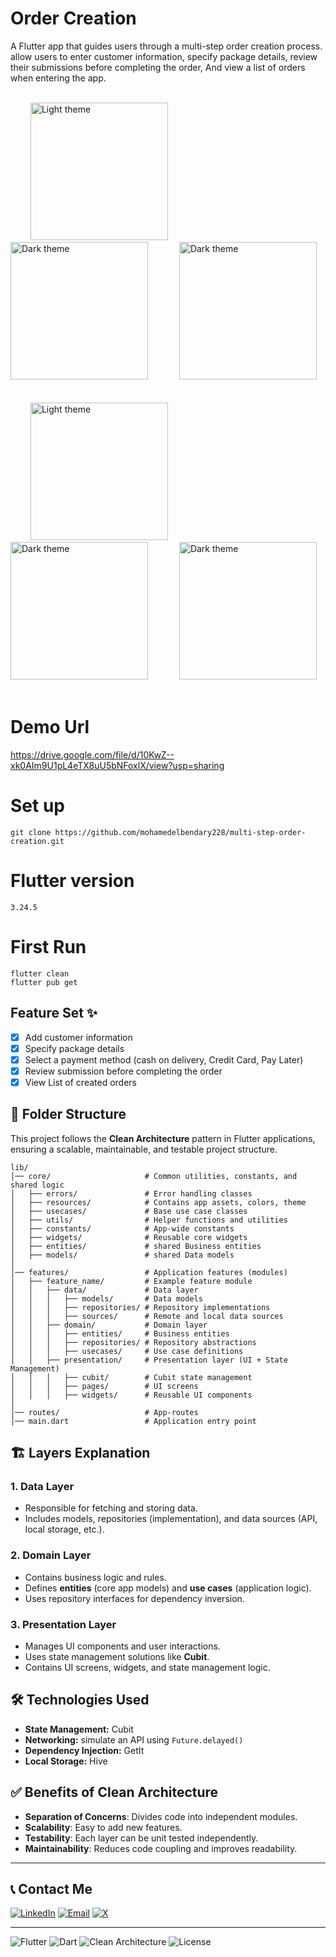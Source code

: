 # Order Creation

 A Flutter app that guides users through a multi-step order
creation process. allow users to enter customer information,
specify package details, review their submissions before completing the order, 
And view a list of orders when entering the app.

<br/>
<div>
  &emsp;&emsp;
  <img src="https://github.com/user-attachments/assets/208a2b6a-ce0a-4eec-b5d8-daf3e8b9a16a" alt="Light theme" width="220">
  &emsp;&emsp;&emsp;
  <img src="https://github.com/user-attachments/assets/8489da44-d701-48e5-941e-5e8bfdab5318" alt="Dark theme" width="220">  
  &emsp;&emsp;&emsp;
  <img src="https://github.com/user-attachments/assets/ca81f82a-d962-4911-a9fb-75b6fb0b6183" alt="Dark theme" width="220">  
</div>
<br/>

<br/>
<div>
  &emsp;&emsp;
  <img src="https://github.com/user-attachments/assets/66639ab9-2247-4847-ad9e-83ad192d931e" alt="Light theme" width="220">
  &emsp;&emsp;&emsp;
  <img src="https://github.com/user-attachments/assets/cf8766f5-4e8d-453d-b87c-b9c923d135bd" alt="Dark theme" width="220">  
  &emsp;&emsp;&emsp;
  <img src="https://github.com/user-attachments/assets/5c567c70-2f8b-412c-a1f0-ace312c16e18" alt="Dark theme" width="220">  
</div>
<br/>

# Demo Url
https://drive.google.com/file/d/10KwZ--xk0AIm9U1pL4eTX8uU5bNFoxlX/view?usp=sharing


# Set up

```
git clone https://github.com/mohamedelbendary228/multi-step-order-creation.git
```

# Flutter version

```
3.24.5
```

# First Run

```
flutter clean
flutter pub get
```

## Feature Set ✨

* [x] Add customer information
* [x] Specify package details
* [x] Select a payment method (cash on delivery, Credit Card, Pay Later)
* [x] Review submission before completing the order
* [x] View List of created orders

## 📂 Folder Structure

This project follows the **Clean Architecture** pattern in Flutter applications, ensuring a scalable, maintainable, and testable project structure.

```
lib/
│── core/                     # Common utilities, constants, and shared logic
│   ├── errors/               # Error handling classes
│   ├── resources/            # Contains app assets, colors, theme
│   ├── usecases/             # Base use case classes
│   ├── utils/                # Helper functions and utilities
│   ├── constants/            # App-wide constants
│   ├── widgets/              # Reusable core widgets
│   ├── entities/             # shared Business entities
│   ├── models/               # shared Data models
│ 
│── features/                 # Application features (modules)
│   ├── feature_name/         # Example feature module
│   │   ├── data/             # Data layer
│   │   │   ├── models/       # Data models
│   │   │   ├── repositories/ # Repository implementations
│   │   │   ├── sources/      # Remote and local data sources
│   │   ├── domain/           # Domain layer
│   │   │   ├── entities/     # Business entities
│   │   │   ├── repositories/ # Repository abstractions
│   │   │   ├── usecases/     # Use case definitions
│   │   ├── presentation/     # Presentation layer (UI + State Management)
│   │   │   ├── cubit/        # Cubit state management
│   │   │   ├── pages/        # UI screens
│   │   │   ├── widgets/      # Reusable UI components
│
│── routes/                   # App-routes
│── main.dart                 # Application entry point
```

## 🏗️ Layers Explanation

### 1. **Data Layer**
- Responsible for fetching and storing data.
- Includes models, repositories (implementation), and data sources (API, local storage, etc.).

### 2. **Domain Layer**
- Contains business logic and rules.
- Defines **entities** (core app models) and **use cases** (application logic).
- Uses repository interfaces for dependency inversion.

### 3. **Presentation Layer**
- Manages UI components and user interactions.
- Uses state management solutions like **Cubit**.
- Contains UI screens, widgets, and state management logic.

## 🛠️ Technologies Used
- **State Management:** Cubit
- **Networking:** simulate an API using ```Future.delayed()```
- **Dependency Injection:** GetIt
- **Local Storage:** Hive

## ✅ Benefits of Clean Architecture
- **Separation of Concerns**: Divides code into independent modules.
- **Scalability**: Easy to add new features.
- **Testability**: Each layer can be unit tested independently.
- **Maintainability**: Reduces code coupling and improves readability.

---

## 📞 Contact Me

[![LinkedIn](https://img.shields.io/badge/LinkedIn-Connect-blue?logo=linkedin)](https://www.linkedin.com/in/mohamed-elbendary/)
[![Email](https://img.shields.io/badge/Email-Contact%20Me-red?logo=gmail)](albendary.com@gmail.com)
[![X](https://img.shields.io/badge/Follow-black?logo=x&logoColor=white)](https://x.com/mab_228)

---


![Flutter](https://img.shields.io/badge/Flutter-3.24.5-blue?logo=flutter&logoColor=white)
![Dart](https://img.shields.io/badge/Dart-3.5.0-blue?logo=dart&logoColor=white)
![Clean Architecture](https://img.shields.io/badge/Architecture-Clean-blueviolet)
![License](https://img.shields.io/badge/License-MIT-green)
